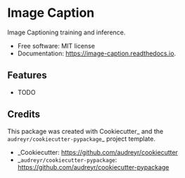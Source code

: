 # Image Caption

Image Captioning training and inference.


* Free software: MIT license
* Documentation: https://image-caption.readthedocs.io.


## Features

* TODO

## Credits

This package was created with Cookiecutter_ and the `audreyr/cookiecutter-pypackage`_ project template.

* _Cookiecutter: https://github.com/audreyr/cookiecutter
* _`audreyr/cookiecutter-pypackage`: https://github.com/audreyr/cookiecutter-pypackage
